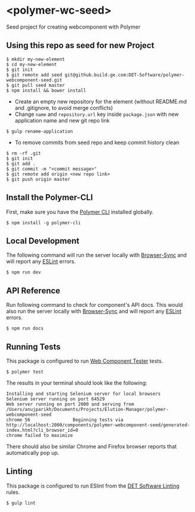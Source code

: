 # \<polymer-wc-seed\>

Seed project for creating webcomponent with Polymer

## Using this repo as seed for new Project

```
$ mkdir my-new-element
$ cd my-new-element
$ git init
$ git remote add seed git@github.build.ge.com:DET-Software/polymer-webcomponent-seed.git
$ git pull seed master
$ npm install && bower install
```
- Create an empty new repository for the element (without README.md and .gitignore, to avoid merge conflicts)
- Change `name` and `repository.url` key inside `package.json` with new application name and new git repo link

```
$ gulp rename-application
```
- To remove commits from seed repo and keep commit history clean
```
$ rm -rf .git
$ git init
$ git add .
$ git commit -m "<commit message>"
$ git remote add origin <new repo link>
$ git push origin master
```

## Install the Polymer-CLI

First, make sure you have the [Polymer CLI](https://www.npmjs.com/package/polymer-cli) installed globally.

```
$ npm install -g polymer-cli
```

## Local Development

The following command will run the server locally with [Browser-Sync](https://browsersync.io/) and will report any [ESLint](http://eslint.org/) errors.

```
$ npm run dev
```

## API Reference

Run following command to check for component's API docs. This would also run the server locally with [Browser-Sync](https://browsersync.io/) and will report any [ESLint](http://eslint.org/) errors.

```
$ npm run docs
```

## Running Tests

This package is configured to run [Web Component Tester](https://www.polymer-project.org/1.0/docs/tools/tests) tests.

```
$ polymer test
```
The results in your terminal should look like the following:
```
Installing and starting Selenium server for local browsers
Selenium server running on port 64529
Web server running on port 2000 and serving from /Users/anujparikh/Documents/Projects/Elution-Manager/polymer-webcomponent-seed
chrome 56                Beginning tests via http://localhost:2000/components/polymer-webcomponent-seed/generated-index.html?cli_browser_id=0
chrome failed to maximize
```
There should also be similar Chrome and Firefox browser reports that automatically pop up.

## Linting
This package is configured to run ESlint from the [DET Software Linting](https://github.build.ge.com/DET-Software/eslint-config-det) rules.

```
$ gulp lint
```